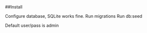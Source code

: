 ##Install

Configure database, SQLite works fine.
Run migrations
Run db:seed

Default user/pass is admin

